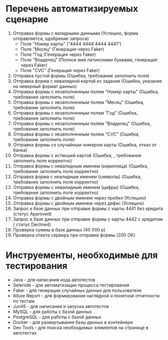 # Перечень автоматизируемых сценарие
1. Отправка формы с валидными данными (Успешно, форма отправляется, одобрение запроса)
   - Поле "Номер карты" ("4444 4444 4444 4441")
   - Поле "Месяц" (Генерация через Faker)
   - Поле "Год (Генерация через Faker)
   - Поле "Владелец" (Полное имя латинскими буквами, генерация через Faker)
   - Поле "CVC" (Генерация через Faker)
3. Отправка пустой формы (Ошибка, требование заполнить поля)
4. Отправка форма с невалидной картой из задания (Ошибка, указание на неверный формат данных)
5. Отправка формы с незаполненным полем "Номер карты" (Ошибка, требование заполнить поле)
6. Отправка формы с незаполненным полем "Месяц" (Ошибка, требование заполнить поле)
7. Отправка формы с незаполненным полем "Год" (Ошибка, требование заполнить поле)
8. Отправка формы с незаполненным полем "Владелец" (Ошибка, требование заполнить поле)
9. Отправка формы с незаполненным полем "CVC" (Ошибка, требование заполнить поле)
10. Отправка формы со случайным номером карты (Ошибка, отказ от банка)
11. Отправка формы с истекшей картой (Ошибка, , требование заполнить поле корректно)
12. Отправка формы с невалидным именем  (кириллица) (Ошибка, требование заполнить поле корректно)
13. Отправка форма с неалидным именем (символы) (Ошибка, требование заполнить поле корректно)
14. Отправка формы с невалидным именем (цифры) (Ошибка, требование заполнить поле корректно)
15. Отправка формы с двойным именем через пробел (Успешно)
16. Отправка формы с двойным именем через дефис (Успешно)
17. Запрос к базе данных при отправке формы с карты 4441 без кредита (статус Approved)
18. Запрос к базе данных при отправке формы с карты 4442  с кредитом ( статус Declined)
19. Проверка суммы в базе данных (45 000 р)
20. Проверка ответа сервера при отправке формы (200 ОК)

# Инструементы, необходимые для тестирования
- Java - для написания кода автотестов
- Selenide - для автоматизации процесса тестирования
- Faker - для генерации случайных данных для пользователя
- Allure Report - для формирования наглядной и понятной отчетности по тестам
- Junit5 - для написания и запуска автотестов
- MySQL - для работы с базой данных
- PostgreSQL - для работы с базой данных
- Docker - для развертывания базы данных в контейнере
- Dev Tools - для поиска необходимых элементов на странице в автотестах
